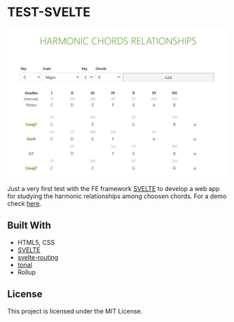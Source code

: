 # TEST-SVELTE

![test](./test.JPG)

Just a very first test with the FE framework [SVELTE](https://svelte.dev/) to develop a web app for studying the harmonic relationships among choosen chords. For a demo check [here](https://lucid-franklin-58cf0d.netlify.app/).

## Built With
- HTML5, CSS
- [SVELTE](https://svelte.dev/)
- [svelte-routing](https://github.com/EmilTholin/svelte-routing)
- [tonal](https://github.com/danigb/tonal)
- Rollup

## License
This project is licensed under the MIT License.